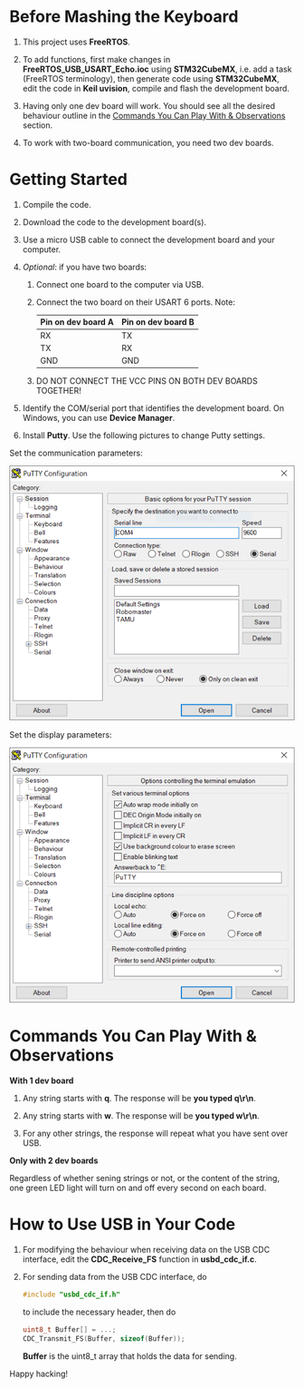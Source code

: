 # Before Mashing the Keyboard

1. This project uses **FreeRTOS**.

2. To add functions, first make changes in **FreeRTOS_USB_USART_Echo.ioc** using **STM32CubeMX**, i.e. add a task (FreeRTOS terminology), then generate code using **STM32CubeMX**, edit the code in **Keil uvision**, compile and flash the development board.

3. Having only one dev board will work. You should see all the desired behaviour outline in the [Commands You Can Play With & Observations](#-commands-you-can-play-with-&-observations) section.

4. To work with two-board communication, you need two dev boards.

# Getting Started

1. Compile the code.

2. Download the code to the development board(s).

3. Use a micro USB cable to connect the development board and your computer.

4. *Optional*: if you have two boards:

    1. Connect one board to the computer via USB.
    
    2. Connect the two board on their USART 6 ports. Note:
    
        | Pin on dev board A 	    | Pin on dev board B 	|
        |------------------------	|----------------------	|
        | RX                     	| TX                   	|
        | TX                     	| RX                   	|
        | GND                     	| GND                  	|

    3. DO NOT CONNECT THE VCC PINS ON BOTH DEV BOARDS TOGETHER!

4. Identify the COM/serial port that identifies the development board. On Windows, you can use **Device Manager**.

4. Install **Putty**. Use the following pictures to change Putty settings.

Set the communication parameters:

![Communication Parameter Putty](Putty_Set_Communication.PNG)

Set the display parameters:

![Display Parameter Putty](Putty_Set_Display.PNG)

# Commands You Can Play With & Observations

**With 1 dev board**

1. Any string starts with **q**. The response will be **you typed q\r\n**.

2. Any string starts with **w**. The response will be **you typed w\r\n**.

3. For any other strings, the response will repeat what you have sent over USB.

**Only with 2 dev boards**

Regardless of whether sening strings or not, or the content of the string, one green LED light will turn on and off every second on each board.

# How to Use USB in Your Code

1. For modifying the behaviour when receiving data on the USB CDC interface, edit the **CDC_Receive_FS** function in **usbd_cdc_if.c**.

2. For sending data from the USB CDC interface, do

    ```c++
    #include "usbd_cdc_if.h"
    ```

    to include the necessary header, then do

    ```c++
    uint8_t Buffer[] = ...;
    CDC_Transmit_FS(Buffer, sizeof(Buffer));		
    ```

    **Buffer** is the uint8_t array that holds the data for sending.

Happy hacking!